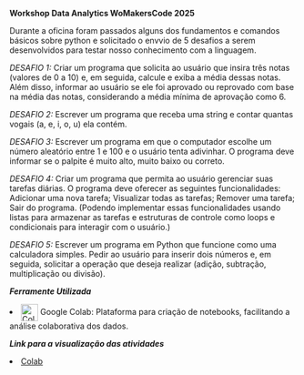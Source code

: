 **Workshop Data Analytics WoMakersCode 2025**

Durante a oficina foram passados alguns dos fundamentos e comandos básicos sobre python e solicitado o envvio de 5 desafios a serem desenvolvidos para testar nosso conhecimento com a linguagem.

*DESAFIO 1:*
Criar um programa que solicita ao usuário que insira três notas (valores de 0 a 10) e, em seguida, calcule e exiba a média dessas notas.
Além disso, informar ao usuário se ele foi aprovado ou reprovado com base na média das notas, considerando a média mínima de aprovação como 6.

*DESAFIO 2:*
Escrever um programa que receba uma string e contar quantas vogais (a, e, i, o, u) ela contém.

*DESAFIO 3:*
Escrever um programa em que o computador escolhe um número aleatório entre 1 e 100 e o usuário tenta adivinhar. O programa deve informar se o palpite é muito alto, muito baixo ou correto.

*DESAFIO 4:*
Criar um programa que permita ao usuário gerenciar suas tarefas diárias. O programa deve oferecer as seguintes funcionalidades:
Adicionar uma nova tarefa;
Visualizar todas as tarefas;
Remover uma tarefa;
Sair do programa.
(Podendo implementar essas funcionalidades usando listas para armazenar as tarefas e estruturas de controle como loops e condicionais para interagir com o usuário.)

*DESAFIO 5:*
Escrever um programa em Python que funcione como uma calculadora simples. Pedir ao usuário para inserir dois números e, em seguida, solicitar a operação que deseja realizar (adição, subtração, multiplicação ou divisão).

***Ferramente Utilizada***
 <li><img align="center" alt="Colab" height="30" width="30" src="https://i.namu.wiki/i/zKS7LsOc2A4ZZR64XnAm8S88HbszoXQPH_T7CY3KFwfwJtemXQwc4Nu3tx5GavmyG-wmgcKs_PfqYbY8xg3iow.webp"> Google Colab: Plataforma para criação de notebooks, facilitando a análise colaborativa dos dados.</li>

 ***Link para a visualização das atividades***
  <li><a href="https://colab.research.google.com/drive/1EIYAervAPsSatxZDP8mr25eRroggsd-0?usp=sharing" target="_blank">Colab</a></li>
